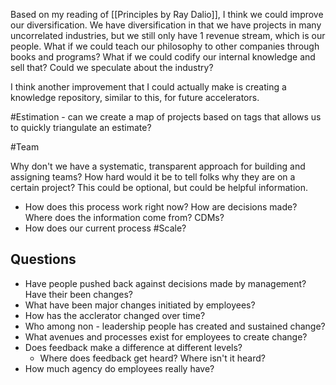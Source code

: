 Based on my reading of [[Principles by Ray Dalio]], I think we could improve our diversification. We have diversification in that we have projects in many uncorrelated industries, but we still only have 1 revenue stream, which is our people. What if we could teach our philosophy to other companies through books and programs? What if we could codify our internal knowledge and sell that? Could we speculate about the industry? 

I think another improvement that I could actually make is creating a knowledge repository, similar to this, for future accelerators. 

#Estimation - can we create a map of projects based on tags that allows us to quickly triangulate an estimate?

#Team 

Why don't we have a systematic, transparent approach for building and assigning teams? How hard would it be to tell folks why they are on a certain project? This could be optional, but could be helpful information. 

- How does this process work right now? How are decisions made? Where does the information come from? CDMs?
- How does our current process #Scale?


## Questions

- Have people pushed back against decisions made by management? Have their been changes?
- What have been major changes initiated by employees?
- How has the acclerator changed over time? 
- Who among non - leadership people has created and sustained change?
- What avenues and processes exist for employees to create change?
- Does feedback make a difference at different levels?
	- Where does feedback get heard? Where isn't it heard?
- How much agency do employees really have?